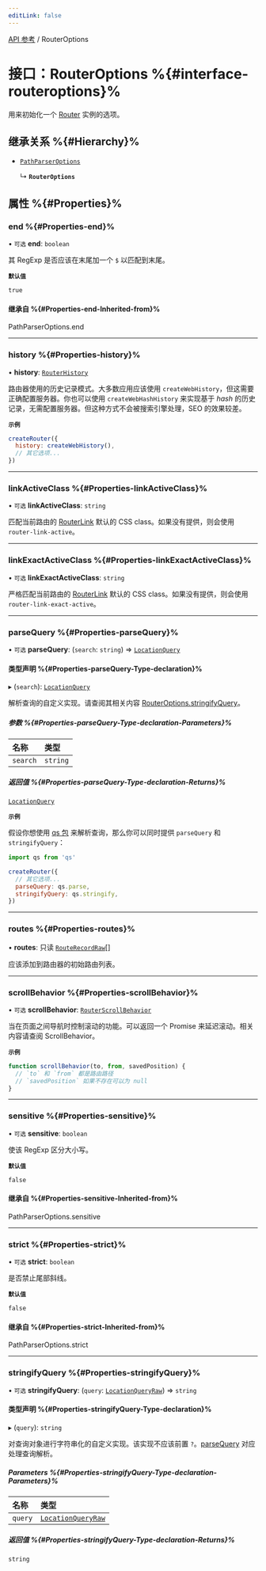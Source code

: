 ```yaml
---
editLink: false
---
```


[API 参考](../index.md) / RouterOptions

# 接口：RouterOptions %{#interface-routeroptions}%

用来初始化一个 [Router](Router.md) 实例的选项。

## 继承关系 %{#Hierarchy}%

- [`PathParserOptions`](../index.md#pathparseroptions)

  ↳ **`RouterOptions`**

## 属性 %{#Properties}%

### end %{#Properties-end}%

• `可选` **end**: `boolean`

其 RegExp 是否应该在末尾加一个 `$` 以匹配到末尾。

**`默认值`**

`true`

#### 继承自 %{#Properties-end-Inherited-from}%

PathParserOptions.end

___

### history %{#Properties-history}%

• **history**: [`RouterHistory`](RouterHistory.md)

路由器使用的历史记录模式。大多数应用应该使用 `createWebHistory`，但这需要正确配置服务器。你也可以使用 `createWebHashHistory` 来实现基于 *hash* 的历史记录，无需配置服务器。但这种方式不会被搜索引擎处理，SEO 的效果较差。

**`示例`**

```js
createRouter({
  history: createWebHistory(),
  // 其它选项...
})
```

___

### linkActiveClass %{#Properties-linkActiveClass}%

• `可选` **linkActiveClass**: `string`

匹配当前路由的 [RouterLink](../index.md#routerlink) 默认的 CSS class。如果没有提供，则会使用 `router-link-active`。

___

### linkExactActiveClass %{#Properties-linkExactActiveClass}%

• `可选` **linkExactActiveClass**: `string`

严格匹配当前路由的 [RouterLink](../index.md#routerlink) 默认的 CSS class。如果没有提供，则会使用 `router-link-exact-active`。

___

### parseQuery %{#Properties-parseQuery}%

• `可选` **parseQuery**: (`search`: `string`) => [`LocationQuery`](../index.md#locationquery)

#### 类型声明 %{#Properties-parseQuery-Type-declaration}%

▸ (`search`): [`LocationQuery`](../index.md#locationquery)

解析查询的自定义实现。请查阅其相关内容 [RouterOptions.stringifyQuery](RouterOptions.md#stringifyquery)。

##### 参数 %{#Properties-parseQuery-Type-declaration-Parameters}%

| 名称 | 类型 |
| :------ | :------ |
| `search` | `string` |

##### 返回值 %{#Properties-parseQuery-Type-declaration-Returns}%

[`LocationQuery`](../index.md#locationquery)

**`示例`**

假设你想使用 [qs 包](https://github.com/ljharb/qs) 来解析查询，那么你可以同时提供 `parseQuery` 和 `stringifyQuery`：

```js
import qs from 'qs'

createRouter({
  // 其它选项...
  parseQuery: qs.parse,
  stringifyQuery: qs.stringify,
})
```

___

### routes %{#Properties-routes}%

• **routes**: 只读 [`RouteRecordRaw`](../index.md#routerecordraw)[]

应该添加到路由器的初始路由列表。

___

### scrollBehavior %{#Properties-scrollBehavior}%

• `可选` **scrollBehavior**: [`RouterScrollBehavior`](RouterScrollBehavior.md)

当在页面之间导航时控制滚动的功能。可以返回一个 Promise 来延迟滚动。相关内容请查阅 ScrollBehavior。

**`示例`**

```js
function scrollBehavior(to, from, savedPosition) {
  // `to` 和 `from` 都是路由路径
  // `savedPosition` 如果不存在可以为 null
}
```

___

### sensitive %{#Properties-sensitive}%

• `可选` **sensitive**: `boolean`

使该 RegExp 区分大小写。

**`默认值`**

`false`

#### 继承自 %{#Properties-sensitive-Inherited-from}%

PathParserOptions.sensitive

___

### strict %{#Properties-strict}%

• `可选` **strict**: `boolean`

是否禁止尾部斜线。

**`默认值`**

`false`

#### 继承自 %{#Properties-strict-Inherited-from}%

PathParserOptions.strict

___

### stringifyQuery %{#Properties-stringifyQuery}%

• `可选` **stringifyQuery**: (`query`: [`LocationQueryRaw`](../index.md#locationqueryraw)) => `string`

#### 类型声明 %{#Properties-stringifyQuery-Type-declaration}%

▸ (`query`): `string`

对查询对象进行字符串化的自定义实现。该实现不应该前置 `?`。[parseQuery](RouterOptions.md#parsequery) 对应处理查询解析。

##### Parameters %{#Properties-stringifyQuery-Type-declaration-Parameters}%

| 名称 | 类型 |
| :------ | :------ |
| `query` | [`LocationQueryRaw`](../index.md#locationqueryraw) |

##### 返回值 %{#Properties-stringifyQuery-Type-declaration-Returns}%

`string`
